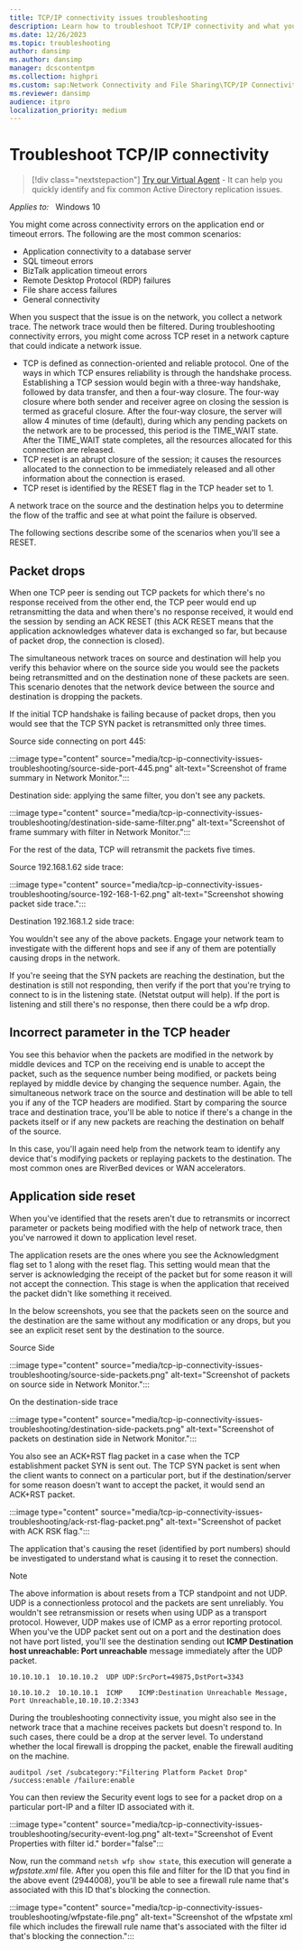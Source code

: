 ```yaml
---
title: TCP/IP connectivity issues troubleshooting
description: Learn how to troubleshoot TCP/IP connectivity and what you should do if you come across TCP reset in a network capture.
ms.date: 12/26/2023
ms.topic: troubleshooting
author: dansimp
ms.author: dansimp
manager: dcscontentpm
ms.collection: highpri
ms.custom: sap:Network Connectivity and File Sharing\TCP/IP Connectivity (TCP Protocol, NLA, WinHTTP), csstroubleshoot
ms.reviewer: dansimp
audience: itpro
localization_priority: medium
---
```

# Troubleshoot TCP/IP connectivity

> [!div class="nextstepaction"]
> <a href="https://vsa.services.microsoft.com/v1.0/?partnerId=7d74cf73-5217-4008-833f-87a1a278f2cb&flowId=DMC&initialQuery=31806409" target='_blank'>Try our Virtual Agent</a> - It can help you quickly identify and fix common Active Directory replication issues.

_Applies to:_ &nbsp; Windows 10

You might come across connectivity errors on the application end or timeout errors. The following are the most common scenarios:

- Application connectivity to a database server
- SQL timeout errors
- BizTalk application timeout errors
- Remote Desktop Protocol (RDP) failures
- File share access failures
- General connectivity

When you suspect that the issue is on the network, you collect a network trace. The network trace would then be filtered. During troubleshooting connectivity errors, you might come across TCP reset in a network capture that could indicate a network issue.  

- TCP is defined as connection-oriented and reliable protocol. One of the ways in which TCP ensures reliability is through the handshake process. Establishing a TCP session would begin with a three-way handshake, followed by data transfer, and then a four-way closure. The four-way closure where both sender and receiver agree on closing the session is termed as graceful closure. After the four-way closure, the server will allow 4 minutes of time (default), during which any pending packets on the network are to be processed, this period is the TIME_WAIT state. After the TIME_WAIT state completes, all the resources allocated for this connection are released.  
- TCP reset is an abrupt closure of the session; it causes the resources allocated to the connection to be immediately released and all other information about the connection is erased.  
- TCP reset is identified by the RESET flag in the TCP header set to 1.  

A network trace on the source and the destination helps you to determine the flow of the traffic and see at what point the failure is observed.  

The following sections describe some of the scenarios when you'll see a RESET.

## Packet drops

When one TCP peer is sending out TCP packets for which there's no response received from the other end, the TCP peer would end up retransmitting the data and when there's no response received, it would end the session by sending an ACK RESET (this ACK RESET means that the application acknowledges whatever data is exchanged so far, but because of packet drop, the connection is closed).  

The simultaneous network traces on source and destination will help you verify this behavior where on the source side you would see the packets being retransmitted and on the destination none of these packets are seen. This scenario denotes that the network device between the source and destination is dropping the packets.

If the initial TCP handshake is failing because of packet drops, then you would see that the TCP SYN packet is retransmitted only three times.

Source side connecting on port 445:

:::image type="content" source="media/tcp-ip-connectivity-issues-troubleshooting/source-side-port-445.png" alt-text="Screenshot of frame summary in Network Monitor.":::

Destination side: applying the same filter, you don't see any packets.

:::image type="content" source="media/tcp-ip-connectivity-issues-troubleshooting/destination-side-same-filter.png" alt-text="Screenshot of frame summary with filter in Network Monitor.":::

For the rest of the data, TCP will retransmit the packets five times.

Source 192.168.1.62 side trace:

:::image type="content" source="media/tcp-ip-connectivity-issues-troubleshooting/source-192-168-1-62.png" alt-text="Screenshot showing packet side trace.":::

Destination 192.168.1.2 side trace:

You wouldn't see any of the above packets. Engage your network team to investigate with the different hops and see if any of them are potentially causing drops in the network.

If you're seeing that the SYN packets are reaching the destination, but the destination is still not responding, then verify if the port that you're trying to connect to is in the listening state. (Netstat output will help). If the port is listening and still there's no response, then there could be a wfp drop.  

## Incorrect parameter in the TCP header

You see this behavior when the packets are modified in the network by middle devices and TCP on the receiving end is unable to accept the packet, such as the sequence number being modified, or packets being replayed by middle device by changing the sequence number. Again, the simultaneous network trace on the source and destination will be able to tell you if any of the TCP headers are modified. Start by comparing the source trace and destination trace, you'll be able to notice if there's a change in the packets itself or if any new packets are reaching the destination on behalf of the source.  

In this case, you'll again need help from the network team to identify any device that's modifying packets or replaying packets to the destination. The most common ones are RiverBed devices or WAN accelerators.

## Application side reset

When you've identified that the resets aren't due to retransmits or incorrect parameter or packets being modified with the help of network trace, then you've narrowed it down to application level reset.

The application resets are the ones where you see the Acknowledgment flag set to 1 along with the reset flag. This setting would mean that the server is acknowledging the receipt of the packet but for some reason it will not accept the connection. This stage is when the application that received the packet didn't like something it received.  

In the below screenshots, you see that the packets seen on the source and the destination are the same without any modification or any drops, but you see an explicit reset sent by the destination to the source.

Source Side

:::image type="content" source="media/tcp-ip-connectivity-issues-troubleshooting/source-side-packets.png" alt-text="Screenshot of packets on source side in Network Monitor.":::

On the destination-side trace

:::image type="content" source="media/tcp-ip-connectivity-issues-troubleshooting/destination-side-packets.png" alt-text="Screenshot of packets on destination side in Network Monitor.":::

You also see an ACK+RST flag packet in a case when the TCP establishment packet SYN is sent out. The TCP SYN packet is sent when the client wants to connect on a particular port, but if the destination/server for some reason doesn't want to accept the packet, it would send an ACK+RST packet.  

:::image type="content" source="media/tcp-ip-connectivity-issues-troubleshooting/ack-rst-flag-packet.png" alt-text="Screenshot of packet with ACK RSK flag.":::

The application that's causing the reset (identified by port numbers) should be investigated to understand what is causing it to reset the connection.

> [!NOTE]
> The above information is about resets from a TCP standpoint and not UDP. UDP is a connectionless protocol and the packets are sent unreliably. You wouldn't see retransmission or resets when using UDP as a transport protocol. However, UDP makes use of ICMP as a error reporting protocol. When you've the UDP packet sent out on a port and the destination does not have port listed, you'll see the destination sending out **ICMP Destination host unreachable: Port unreachable** message immediately after the UDP packet.

```output
10.10.10.1  10.10.10.2  UDP UDP:SrcPort=49875,DstPort=3343
 
10.10.10.2  10.10.10.1  ICMP    ICMP:Destination Unreachable Message, Port Unreachable,10.10.10.2:3343
```

During the troubleshooting connectivity issue, you might also see in the network trace that a machine receives packets but doesn't respond to. In such cases, there could be a drop at the server level. To understand whether the local firewall is dropping the packet, enable the firewall auditing on the machine.

```console
auditpol /set /subcategory:"Filtering Platform Packet Drop" /success:enable /failure:enable
```

You can then review the Security event logs to see for a packet drop on a particular port-IP and a filter ID associated with it.

:::image type="content" source="media/tcp-ip-connectivity-issues-troubleshooting/security-event-log.png" alt-text="Screenshot of Event Properties with filter id." border="false":::

Now, run the command `netsh wfp show state`, this execution will generate a *wfpstate.xml* file. After you open this file and filter for the ID that you find in the above event (2944008), you'll be able to see a firewall rule name that's associated with this ID that's blocking the connection.

:::image type="content" source="media/tcp-ip-connectivity-issues-troubleshooting/wfpstate-file.png" alt-text="Screenshot of the wfpstate xml file which includes the firewall rule name that's associated with the filter id that's blocking the connection.":::
